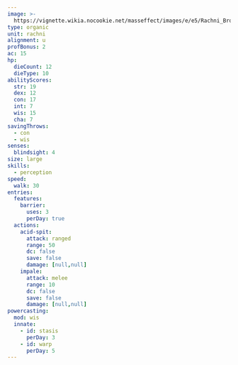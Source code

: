 ```yaml
---
image: >-
  https://vignette.wikia.nocookie.net/masseffect/images/e/e5/Rachni_Brood_Warrior.PNG/revision/latest/scale-to-width-down/700?cb=20100824160815
type: organic
unit: rachni
alignment: u
profBonus: 2
ac: 15
hp:
  dieCount: 12
  dieType: 10
abilityScores:
  str: 19
  dex: 12
  con: 17
  int: 7
  wis: 15
  cha: 7
savingThrows:
  - con
  - wis
senses:
  blindsight: 4
size: large
skills:
  - perception
speed:
  walk: 30
entries:
  features:
    barrier:
      uses: 3
      perDay: true
  actions:
    acid-spit:
      attack: ranged
      range: 50
      dc: false
      save: false
      damage: [null,null]
    impale:
      attack: melee
      range: 10
      dc: false
      save: false
      damage: [null,null]
powercasting:
  mod: wis
  innate:
    - id: stasis
      perDay: 3
    - id: warp
      perDay: 5
---
```

